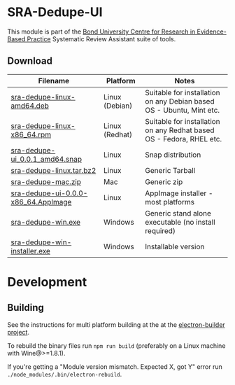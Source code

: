SRA-Dedupe-UI
=============
This module is part of the [Bond University Centre for Research in Evidence-Based Practice](https://github.com/CREBP) Systematic Review Assistant suite of tools.

Download
--------

| Filename                                                                                                                            | Platform       | Notes                                                                |
|-------------------------------------------------------------------------------------------------------------------------------------|----------------|----------------------------------------------------------------------|
| [sra-dedupe-linux-amd64.deb](https://github.com/CREBP/sra-dedupe-ui/raw/master/dist/sra-dedupe-linux-amd64.deb)                     | Linux (Debian) | Suitable for installation on any Debian based OS - Ubuntu, Mint etc. |
| [sra-dedupe-linux-x86_64.rpm](https://github.com/CREBP/sra-dedupe-ui/raw/master/dist/sra-dedupe-linux-x86_64.rpm)                   | Linux (Redhat) | Suitable for installation on any Redhat based OS - Fedora, RHEL etc. |
| [sra-dedupe-ui_0.0.1_amd64.snap](https://github.com/CREBP/sra-dedupe-ui/raw/master/dist/sra-dedupe-ui_0.0.1_amd64.snap)             | Linux          | Snap distribution                                                    |
| [sra-dedupe-linux.tar.bz2](https://github.com/CREBP/sra-dedupe-ui/raw/master/dist/sra-dedupe-linux.tar.bz2)                         | Linux          | Generic Tarball                                                      |
| [sra-dedupe-mac.zip](https://github.com/CREBP/sra-dedupe-ui/raw/master/dist/sra-dedupe-mac.zip)                                     | Mac            | Generic zip                                                          |
| [sra-dedupe-ui-0.0.0-x86_64.AppImage](https://github.com/CREBP/sra-dedupe-ui/raw/master/dist/sra-dedupe-ui-0.0.0-x86_64.AppImage)   | Linux          | AppImage installer - most platforms                                  |
| [sra-dedupe-win.exe](https://github.com/CREBP/sra-dedupe-ui/raw/master/dist/sra-dedupe-win.exe)                                     | Windows        | Generic stand alone executable (no install required)                 |
| [sra-dedupe-win-installer.exe](https://github.com/CREBP/sra-dedupe-ui/raw/master/dist/sra-dedupe-win-installer.exe)                 | Windows        | Installable version                                                  |

Development
===========

Building
--------
See the instructions for multi platform building at the at the [electron-builder project](https://github.com/electron-userland/electron-builder/wiki/Multi-Platform-Build#linux).

To rebuild the binary files run `npm run build` (preferably on a Linux machine with Wine@>=1.8.1).

If you're getting a "Module version mismatch. Expected X, got Y" error run `./node_modules/.bin/electron-rebuild`.
